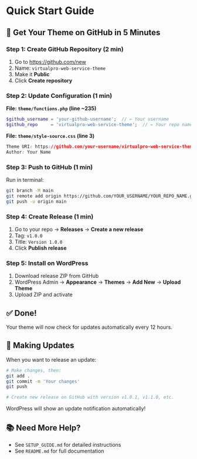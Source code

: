 # Quick Start Guide

## 🚀 Get Your Theme on GitHub in 5 Minutes

### Step 1: Create GitHub Repository (2 min)
1. Go to https://github.com/new
2. Name: `virtualpro-web-service-theme`
3. Make it **Public**
4. Click **Create repository**

### Step 2: Update Configuration (1 min)

**File: `theme/functions.php` (line ~235)**
```php
$github_username = 'your-github-username';  // ← Your username
$github_repo     = 'virtualpro-web-service-theme';  // ← Your repo name
```

**File: `theme/style-source.css` (line 3)**
```css
Theme URI: https://github.com/your-username/virtualpro-web-service-theme
Author: Your Name
```

### Step 3: Push to GitHub (1 min)

Run in terminal:
```bash
git branch -M main
git remote add origin https://github.com/YOUR_USERNAME/YOUR_REPO_NAME.git
git push -u origin main
```

### Step 4: Create Release (1 min)
1. Go to your repo → **Releases** → **Create a new release**
2. Tag: `v1.0.0`
3. Title: `Version 1.0.0`
4. Click **Publish release**

### Step 5: Install on WordPress
1. Download release ZIP from GitHub
2. WordPress Admin → **Appearance** → **Themes** → **Add New** → **Upload Theme**
3. Upload ZIP and activate

## ✅ Done!

Your theme will now check for updates automatically every 12 hours.

## 📝 Making Updates

When you want to release an update:

```bash
# Make changes, then:
git add .
git commit -m 'Your changes'
git push

# Create new release on GitHub with version v1.0.1, v1.1.0, etc.
```

WordPress will show an update notification automatically!

## 📚 Need More Help?

- See `SETUP_GUIDE.md` for detailed instructions
- See `README.md` for full documentation
